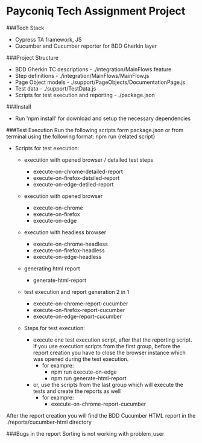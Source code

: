 # Payconiq Tech Assignment Project

###Tech Stack
- Cypress TA framework, JS
- Cucumber and Cucumber reporter for BDD Gherkin layer

###Project Structure
- BDD Gherkin TC descriptions - ./integration/MainFlows.feature
- Step definitions - ./integration/MainFlows/MainFlow.js
- Page Object models - ./support/PageObjects/DocumentationPage.js
- Test data - ./support/TestData.js
- Scripts for test execution and reporting - ./package.json

###Install
- Run 'npm install' for download and setup the necessary dependencies

###Test Execution
Run the following scripts form package.json or from terminal using the following format:
npm run {related script}

- Scripts for test execution:
    - execution with opened browser / detailed test steps
        - execute-on-chrome-detailed-report
        - execute-on-firefox-detsiled-report
        - execute-on-edge-detiled-report

    - execution with opened browser
        - execute-on-chrome
        - execute-on-firefox
        - execute-on-edge

    - execution with headless browser
        - execute-on-chrome-headless
        - execute-on-firefox-headless
        - execute-on-edge-headless

    - generating html report
        - generate-html-report

    - test execution and report generation 2 in 1
        - execute-on-chrome-report-cucumber
        - execute-on-firefox-report-cucumber
        - execute-on-edge-report-cucumber

    - Steps for test execution:
        - execute one test execution script, after that the reporting script. If you use execution scripts from the first group, before the report creation you have to close the browser instance which was opened during the test execution.
            - for exampre:
                - npm run execute-on-edge
                - npm run generate-html-report
        - or, use the scripts from the last group which will execute the tests and create the reports as well
            - for exampre:
                - execute-on-chrome-report-cucumber

After the report creation you will find the BDD Cucumber HTML report in the ./reports/cucumber-html directory

###Bugs in the report
Sorting is not working with problem_user